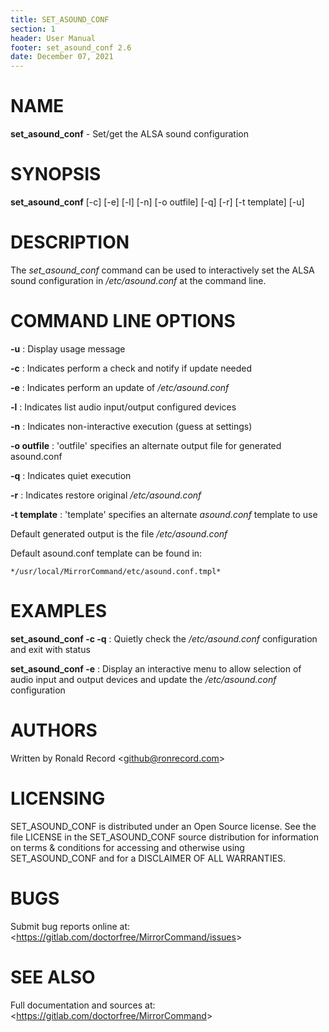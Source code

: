 ```yaml
---
title: SET_ASOUND_CONF
section: 1
header: User Manual
footer: set_asound_conf 2.6
date: December 07, 2021
---
```

# NAME
**set_asound_conf** - Set/get the ALSA sound configuration

# SYNOPSIS
**set_asound_conf** [-c] [-e] [-l] [-n] [-o outfile] [-q] [-r] [-t template] [-u]

# DESCRIPTION
The *set_asound_conf* command can be used to interactively set the ALSA sound configuration in */etc/asound.conf* at the command line.

# COMMAND LINE OPTIONS
**-u**
: Display usage message

**-c**
: Indicates perform a check and notify if update needed

**-e**
: Indicates perform an update of */etc/asound.conf*

**-l**
: Indicates list audio input/output configured devices

**-n**
: Indicates non-interactive execution (guess at settings)

**-o outfile**
: 'outfile' specifies an alternate output file for generated asound.conf

**-q**
: Indicates quiet execution

**-r**
: Indicates restore original */etc/asound.conf*

**-t template**
: 'template' specifies an alternate *asound.conf* template to use

Default generated output is the file */etc/asound.conf*

Default asound.conf template can be found in:

	*/usr/local/MirrorCommand/etc/asound.conf.tmpl*

# EXAMPLES
**set_asound_conf -c -q**
: Quietly check the */etc/asound.conf* configuration and exit with status

**set_asound_conf -e**
: Display an interactive menu to allow selection of audio input and output
devices and update the */etc/asound.conf* configuration

# AUTHORS
Written by Ronald Record &lt;github@ronrecord.com&gt;

# LICENSING
SET_ASOUND_CONF is distributed under an Open Source license.
See the file LICENSE in the SET_ASOUND_CONF source distribution
for information on terms &amp; conditions for accessing and
otherwise using SET_ASOUND_CONF and for a DISCLAIMER OF ALL WARRANTIES.

# BUGS
Submit bug reports online at: &lt;https://gitlab.com/doctorfree/MirrorCommand/issues&gt;

# SEE ALSO
Full documentation and sources at: &lt;https://gitlab.com/doctorfree/MirrorCommand&gt;

